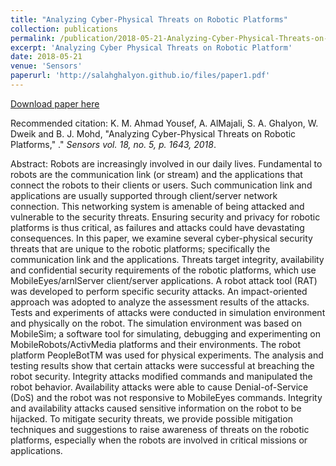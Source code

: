 ```yaml
---
title: "Analyzing Cyber-Physical Threats on Robotic Platforms"
collection: publications
permalink: /publication/2018-05-21-Analyzing-Cyber-Physical-Threats-on-Robotic-platform
excerpt: 'Analyzing Cyber Physical Threats on Robotic Platform'
date: 2018-05-21
venue: 'Sensors'
paperurl: 'http://salahghalyon.github.io/files/paper1.pdf'
---
```


[Download paper here](http://salahghalyon.github.io/files/paper1.pdf)

Recommended citation: K. M. Ahmad Yousef, A. AlMajali, S. A. Ghalyon, W. Dweik and B. J. Mohd, "Analyzing Cyber-Physical Threats on Robotic Platforms,"  .&quot; <i>Sensors vol. 18, no. 5, p. 1643, 2018</i>.

Abstract: Robots are increasingly involved in our daily lives. Fundamental to robots are the
communication link (or stream) and the applications that connect the robots to their clients or
users. Such communication link and applications are usually supported through client/server
network connection. This networking system is amenable of being attacked and vulnerable to the
security threats. Ensuring security and privacy for robotic platforms is thus critical, as failures and
attacks could have devastating consequences. In this paper, we examine several cyber-physical
security threats that are unique to the robotic platforms; specifically the communication link and the
applications. Threats target integrity, availability and confidential security requirements of the robotic
platforms, which use MobileEyes/arnlServer client/server applications. A robot attack tool (RAT) was
developed to perform specific security attacks. An impact-oriented approach was adopted to analyze
the assessment results of the attacks. Tests and experiments of attacks were conducted in simulation
environment and physically on the robot. The simulation environment was based on MobileSim;
a software tool for simulating, debugging and experimenting on MobileRobots/ActivMedia platforms
and their environments. The robot platform PeopleBotTM was used for physical experiments.
The analysis and testing results show that certain attacks were successful at breaching the robot
security. Integrity attacks modified commands and manipulated the robot behavior. Availability
attacks were able to cause Denial-of-Service (DoS) and the robot was not responsive to MobileEyes
commands. Integrity and availability attacks caused sensitive information on the robot to be hijacked.
To mitigate security threats, we provide possible mitigation techniques and suggestions to raise
awareness of threats on the robotic platforms, especially when the robots are involved in critical
missions or applications.